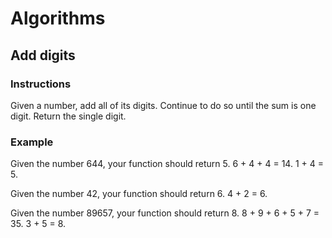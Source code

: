 # Algorithms 

## Add digits

### Instructions

Given a number, add all of its digits. Continue to do so until the sum is one digit. Return the single digit.

### Example 
Given the number 644, your function should return 5. 6 + 4 + 4 = 14. 1 + 4 = 5.

Given the number 42, your function should return 6. 4 + 2 = 6. 

Given the number 89657, your function should return 8. 8 + 9 + 6 + 5 + 7 = 35. 3 + 5 = 8.